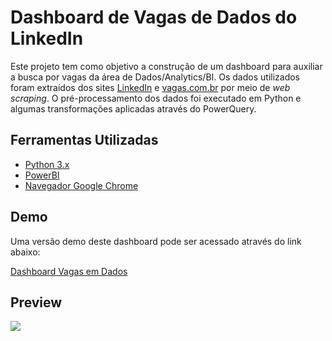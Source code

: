 # Dashboard de Vagas de Dados do LinkedIn

Este projeto tem como objetivo a construção de um dashboard para auxiliar a busca por vagas da área de Dados/Analytics/BI. Os dados utilizados foram extraídos dos sites [LinkedIn](https://www.linkedin.com/) e [vagas.com.br](https://vagas.com.br) por meio de _web scraping_. O pré-processamento dos dados foi executado em Python e algumas transformações aplicadas através do PowerQuery.

## Ferramentas Utilizadas

- [Python 3.x](https://www.python.org/)
- [PowerBI](https://powerbi.microsoft.com/pt-br/)
- [Navegador Google Chrome](https://www.google.com/intl/pt-BR/chrome/)

## Demo

Uma versão demo deste dashboard pode ser acessado através do link abaixo:

[Dashboard Vagas em Dados](https://app.powerbi.com/view?r=eyJrIjoiNWZiMzc1MTgtMzE3MS00Njk1LWFmMGYtZTg5MzczZjgxMjMyIiwidCI6IjhiMjdlNzgwLTcyMDgtNDM4Mi1hYzQxLTBlMWQ4NTA0NjJlNiJ9)

## Preview

<img src="https://i.imgur.com/o5nJODS.png">
